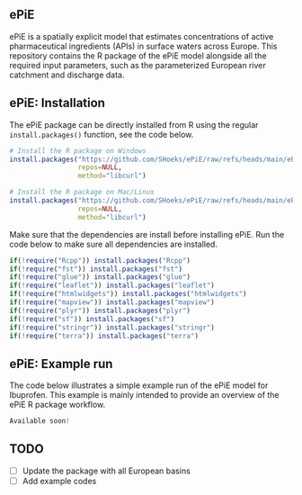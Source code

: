 ## ePiE
ePiE is a spatially explicit model that estimates concentrations of active pharmaceutical ingredients (APIs) in surface waters across Europe. This repository contains the R package of the ePiE model alongside all the required input parameters, such as the parameterized European river catchment and discharge data. 
## ePiE: Installation

The ePiE package can be directly installed from R using the regular `install.packages()` function, see the code below.

``` r
# Install the R package on Windows
install.packages("https://github.com/SHoeks/ePiE/raw/refs/heads/main/ePiE_1.21.zip", 
                 repos=NULL, 
                 method="libcurl")

# Install the R package on Mac/Linux
install.packages("https://github.com/SHoeks/ePiE/raw/refs/heads/main/ePiE_1.21.tar.gz", 
                 repos=NULL, 
                 method="libcurl")
```

Make sure that the dependencies are install before installing ePiE. Run the code below to make sure all dependencies are installed.

``` r
if(!require("Rcpp")) install.packages("Rcpp")
if(!require("fst")) install.packages("fst")
if(!require("glue")) install.packages("glue")
if(!require("leaflet")) install.packages("leaflet")
if(!require("htmlwidgets")) install.packages("htmlwidgets")
if(!require("mapview")) install.packages("mapview")
if(!require("plyr")) install.packages("plyr")
if(!require("sf")) install.packages("sf")
if(!require("stringr")) install.packages("stringr")
if(!require("terra")) install.packages("terra")
```

## ePiE: Example run

The code below illustrates a simple example run of the ePiE model for Ibuprofen. This example is mainly intended to provide an overview of the ePiE R package workflow.

```r
Available soon!
```

## TODO

- [ ] Update the package with all European basins
- [ ] Add example codes